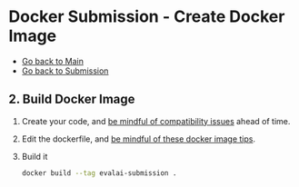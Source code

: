 # Docker Submission - Create Docker Image

- [Go back to Main](../README.md)
- [Go back to Submission](submission.md)

## 2. Build Docker Image

1. Create your code, and [be mindful of compatibility issues](compatibility.md) ahead of time.
2. Edit the dockerfile, and [be mindful of these docker image tips](dockerfile_tips.md).
3. Build it

    ```bash
    docker build --tag evalai-submission .
    ```
